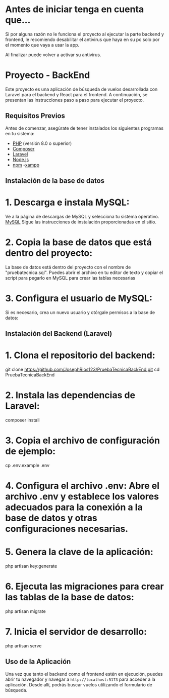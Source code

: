 # Antes de iniciar tenga en cuenta que...

Si por alguna razón no le funciona el proyecto al ejecutar la parte backend y frontend,
le recomiendo desabilitar el antivirus que haya en su pc solo por el momento que vaya a usar la app.

Al finalizar puede volver a activar su antivirus.

# Proyecto - BackEnd

Este proyecto es una aplicación de búsqueda de vuelos desarrollada con Laravel para el backend y React para el frontend. A continuación, se presentan las instrucciones paso a paso para ejecutar el proyecto.

## Requisitos Previos

Antes de comenzar, asegúrate de tener instalados los siguientes programas en tu sistema:

- [PHP](https://www.php.net/downloads) (versión 8.0 o superior)
- [Composer](https://getcomposer.org/download/)
- [Laravel](https://laravel.com/docs/11.x/installation#installation-via-composer)
- [Node.js](https://nodejs.org/en/download/)
- [npm](https://www.npmjs.com/get-npm)
-[xampp](https://www.apachefriends.org/es/index.html)
<!-- Para mejor entendimiento de la instalación de cada programa, 
recomiendo ver un video en YouTube -->

## Instalación de la base de datos 

# 1. Descarga e instala MySQL:
Ve a la página de descargas de MySQL y selecciona tu sistema operativo.
[MySQL](https://dev.mysql.com/downloads/workbench/)
Sigue las instrucciones de instalación proporcionadas en el sitio.

# 2. Copia la base de datos que está dentro del proyecto:

La base de datos está dentro del proyecto con el nombre de "pruebatecnica.sql".
Puedes abrir el archivo en tu editor de texto y copiar el script para pegarlo en MySQL para crear las tablas necesarias

# 3. Configura el usuario de MySQL:

Si es necesario, crea un nuevo usuario y otórgale permisos a la base de datos:

<!-- CREATE USER 'tu_usuario'@'localhost' IDENTIFIED BY 'tu_contraseña';
GRANT ALL PRIVILEGES ON nombre_de_tu_base_de_datos.* TO 'tu_usuario'@'localhost';
FLUSH PRIVILEGES;
 -->

## Instalación del Backend (Laravel)

# 1. Clona el repositorio del backend:
git clone https://github.com/JosephRios123/PruebaTecnicaBackEnd.git
cd PruebaTecnicaBackEnd

# 2. Instala las dependencias de Laravel:
composer install

# 3. Copia el archivo de configuración de ejemplo:

cp .env.example .env

# 4. Configura el archivo .env: Abre el archivo .env y establece los valores adecuados para la conexión a la base de datos y otras configuraciones necesarias.

# 5. Genera la clave de la aplicación:

php artisan key:generate

# 6. Ejecuta las migraciones para crear las tablas de la base de datos:

php artisan migrate

# 7. Inicia el servidor de desarrollo:

php artisan serve


## Uso de la Aplicación

Una vez que tanto el backend como el frontend estén en ejecución, puedes abrir tu navegador y navegar a `http://localhost:5173` para acceder a la aplicación. Desde allí, podrás buscar vuelos utilizando el formulario de búsqueda.
